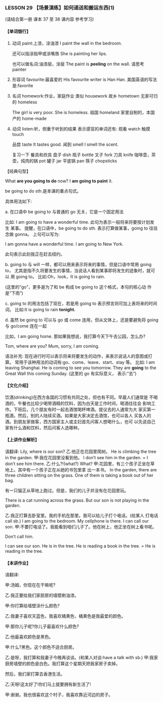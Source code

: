 ### LESSON 29 【场景演练】如何递送和搬运东西(1)

(请结合第一册 课本 37 至 38 课内容 参考学习) 

#### 【单词银行】

1. 动词 paint:上漆，涂油漆
   I paint the wall in the bedroom. 

   还可以指涂指甲或涂嘴唇
   She is painting her lips. 

   也可以做名词:油漆层，涂层 The paint is **peeling** on the wall. 请思考 painter

2. 形容词 favourite:最喜爱的 His favourite writer is Han Han. 美国英语的写法是:favorite

3. 名词 homework:作业，家庭作业 类似 housework
   故乡 hometown
   无家可归的 homeless

   The girl is very poor. She is homeless. 祖国 homeland 家里自制的，本国产的 home-made

3. 动词 listen:听，侧重于听到的结果 表示感官的单词还有:
   观看 watch
   触摸 touch

   品尝 taste
   It tastes good. 闻到 smell
    I smell the scent.

   复习一下 餐具和炊具
   盘子 dish
   瓶子 bottle 叉子 fork
   刀具 knife 咖啡壶，茶壶，炖肉的锅 pot
   罐子 jar 平底锅 pan
   筷子 chopsticks

【经典句型】

What **are you going to do** now? I **am going to paint** it. 

be going to do sth.是本课的重点句式。

具体用法如下:

a.  在口语中 be going to 与普通的 go 无关，它是一个固定用法

比如: I am going to have a wonderful time. 此句为表示一般将来将要按计划发生 某事。
提醒，在口语中，be going to do sth. 表示打算做某事，going to 往往念做 gonna。 上句可以写为:

I am gonna have a wonderful time. I am going to New York.

此句表示此刻我正在赶去纽约。

b. going to 与 will 一样，都可以用来表示将来的事情，但是口语中常用 going to， 尤其是指不久将要发生的事情，当说话人看到某事即将发生的迹象时，就可以 用 going to。
比如:Oh，look，It is going to rain.

(这里的“go”，更多是为了和 be 构成 be going to 这个格式，本句的核心动 作是“下雨”)

c. going to 的用法包括了现在，若是用 going to 表示预言则可加上表将来的时间 词。
 比如:It is going to rain **tonight.**

d. 虽然 be going to 可以与 go 或 come 连用，但从文体上，还是要避免将 going 与 go/come 连在一起

比如，I am going home. 那如果我想说，我打算今天下午去公园，怎么办?

Tom, where are you? Mum, sorry, I am coming.

语法补充: 现在进行时可以表示将来将要发生的动作，来表示说话人的意图或打算。 常用于该种用法的动词有:go、come、leave、start、stay 等。
 比如:
I am leaving Shanghai.
He is coming to see you tomorrow.
They are **going** to the Great Wall this coming Sunday. (这里的 go 有实际意义， 表示:“去”)

#### 【文化介绍】

饮酒(drinking)在西方各国的习惯有共同之处，但也有不同。早晨人们通常是 不喝酒的，午餐也比较少喝带酒精的饮料，因为白天是工作时间，喝酒往往会 影响工作。下班后，几个朋友有时一起去酒馆喝杯啤酒。提议去的人通常为大 家买第一瓶酒，然后，别的人陆续买酒。如果是大家决定去酒馆，也可以各人 买各人的酒。到朋友家做客，西方国家主人或主妇首先问客人想喝什么，也可 以先说自己家有什么酒和饮料，然后问客人选哪种。

#### 【上讲作业解析】

请翻译:
Lily, where is our son?
乙:他正在花园里爬树。
He is climbing the tree in the garden.
甲:我在花园里没看到他。
I don’t see him in the garden. = I don’t see him there.
乙:什么?!(what?)
What? 甲:花园里，有三个孩子正坐在草地上。其中有一个孩子正在从她的书包里拿 出一本书。
In the garden, there are three children sitting on the grass. One of them is taking a book out of her bag.

有一只猫正从草地上跑过。但是，我们的儿子并没有在花园里玩。

There is a cat running across the grass. But our son is not playing in the garden.

乙:我正打算去卧室里。我的手机在那里。我可以给儿子打个电话。(给某人 打电话 call sb.)
I am going to the bedroom. My cellphone is there.
I can call our son. 甲:不要打电话了。我能看到咱们儿子了。他在树上，他正坐在树上看书呢。 

Don’t call him.

I can see our son.
He is in the tree.
He is reading a book in the tree. = He is reading in the tree.

#### 【本讲作业】

请翻译:

甲:汤姆，你现在在干嘛呢?

乙:我正要给我们家厨房的墙壁刷油漆。

甲:你打算给墙壁涂什么颜色?

乙:我妻子喜欢天蓝色，我喜欢橘黄色，橘黄色是我最爱的颜色。

甲:那你儿子呢?你儿子最喜欢什么颜色?

乙:他最喜欢颜色是黑色。

甲:什么?黑色。这个颜色不适合厨房。

乙:是呀，我打算和我妻子今晚再谈谈。(和某人对谈:have a talk with sb.) 甲:我家厨房墙壁的颜色是白色。我打算这个星期天把我家房子卖掉。

然后，我们家打算去香港生活。

乙:天呀!这太好了!你们马上就要拥有新生活了!

甲:谢谢。我也很喜欢这个村子，我喜欢靠近河边的房子。